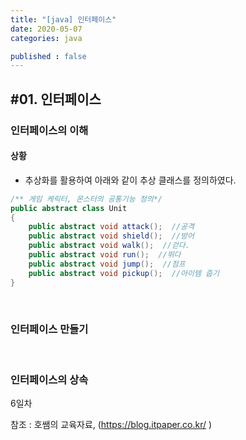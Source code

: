 ```yaml
---
title: "[java] 인터페이스"
date: 2020-05-07
categories: java

published : false
---
```


## #01. 인터페이스

### 인터페이스의 이해

#### 상황

- 추상화를 활용하여 아래와 같이 추상 클래스를 정의하였다.

```java
/** 게임 케릭터, 몬스터의 공통기능 정의*/
public abstract class Unit
{
    public abstract void attack();  //공격
    public abstract void shield();  //방어
    public abstract void walk();  //걷다.
    public abstract void run();  //뛰다
    public abstract void jump();  //점프
    public abstract void pickup();  //아이템 줍기
}
```

<br>

### 인터페이스 만들기

<br>

### 인터페이스의 상속

6일차

참조 : 호쌤의 교육자료, (<https://blog.itpaper.co.kr/> )